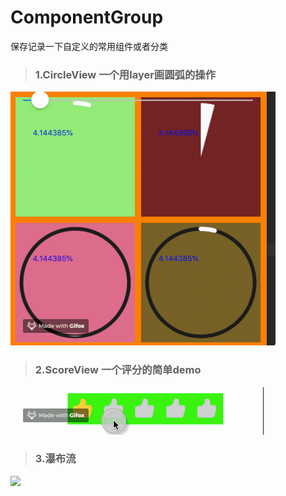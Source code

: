 # ComponentGroup
保存记录一下自定义的常用组件或者分类
 
 > ### 1.CircleView 一个用layer画圆弧的操作
![示意图](https://github.com/xqqq0/ComponentGroup/blob/master/compnent/CircleView/CircleView.gif)
 > ### 2.ScoreView 一个评分的简单demo
 ![](https://github.com/xqqq0/ComponentGroup/blob/master/compnent/ScrovView/demo.gif)
 > ### 3.瀑布流
 ![](https://github.com/xqqq0/ComponentGroup/assets/14138536/bce36b33-1638-4ecb-b1fe-5b7994fb1037)

